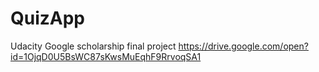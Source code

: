 # QuizApp
Udacity Google scholarship final project
https://drive.google.com/open?id=1OjqD0U5BsWC87sKwsMuEqhF9RrvoqSA1
